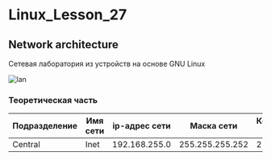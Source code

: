 # Linux_Lesson_27
## Network architecture
Сетевая лаборатория из устройств на основе GNU Linux  

![lan](https://github.com/darknetworm/Linux_Lesson_27/assets/82410807/dd0adc24-7bf1-4f29-8ffd-8733e258483c)

### Теоретическая часть
| Подразделение | Имя сети | ip-адрес сети | Маска сети | Количество хостов | Широковещательный адрес |
| --- | --- | --- | --- | --- | --- |
| Central | Inet | 192.168.255.0 | 255.255.255.252 | 2 | 192.168.255.3 |
